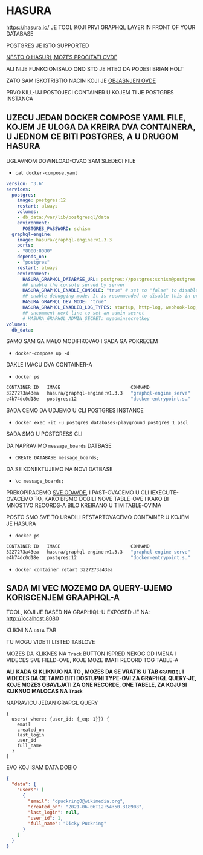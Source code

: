 # HASURA

<https://hasura.io/> JE TOOL KOJI PRVI GRAPHQL LAYER IN FRONT OF YOUR DATABASE

POSTGRES JE ISTO SUPPORTED

[NESTO O HASURI, MOZES PROCITATI OVDE](https://btholt.github.io/complete-intro-to-databases/hasura)

ALI NIJE FUNKCIONISALO ONO STO JE HTEO DA PODESI BRIAN HOLT

ZATO SAM ISKOTRISTIO NACIN KOJI JE [OBJASNJEN OVDE](https://hasura.io/docs/latest/graphql/core/deployment/deployment-guides/docker.html#run-hasura-graphql-engine-using-docker)

PRVO KILL-UJ POSTOJECI CONTAINER U KOJEM TI JE POSTGRES INSTANCA

## UZECU JEDAN DOCKER COMPOSE YAML FILE, KOJEM JE ULOGA DA KREIRA DVA CONTAINERA, U JEDNOM CE BITI POSTGRES, A U DRUGOM HASURA

UGLAVNOM DOWNLOAD-OVAO SAM SLEDECI FILE

- `cat docker-compose.yaml`

```yaml
version: '3.6'
services:
  postgres:
    image: postgres:12
    restart: always
    volumes:
    - db_data:/var/lib/postgresql/data
    environment:
      POSTGRES_PASSWORD: schism
  graphql-engine:
    image: hasura/graphql-engine:v1.3.3
    ports:
    - "8080:8080"
    depends_on:
    - "postgres"
    restart: always
    environment:
      HASURA_GRAPHQL_DATABASE_URL: postgres://postgres:schism@postgres:5432/message_boards
      ## enable the console served by server
      HASURA_GRAPHQL_ENABLE_CONSOLE: "true" # set to "false" to disable console
      ## enable debugging mode. It is recommended to disable this in production
      HASURA_GRAPHQL_DEV_MODE: "true"
      HASURA_GRAPHQL_ENABLED_LOG_TYPES: startup, http-log, webhook-log, websocket-log, query-log
      ## uncomment next line to set an admin secret
      # HASURA_GRAPHQL_ADMIN_SECRET: myadminsecretkey
volumes:
  db_data:
```

SAMO SAM GA MALO MODIFIKOVAO I SADA GA POKRECEM

- `docker-compose up -d`

DAKLE IMACU DVA CONTAINER-A

- `docker ps`

```zsh
CONTAINER ID   IMAGE                          COMMAND                  CREATED              STATUS                          PORTS      NAMES
3227273a43ea   hasura/graphql-engine:v1.3.3   "graphql-engine serve"   About a minute ago   Restarting (1) 11 seconds ago              databases-playground_graphql-engine_1
e4b74dc0d18e   postgres:12                    "docker-entrypoint.s…"   About an hour ago    Up About a minute               5432/tcp   databases-playground_postgres_1

```

SADA CEMO DA UDJEMO U CLI POSTGRES INSTANCE

- `docker exec -it -u postgres databases-playground_postgres_1 psql`

SADA SMO U POSTGRESS CLI

DA NAPRAVIMO `message_boards` DATBASE

- `CREATE DATABASE message_boards;`

DA SE KONEKTUJEMO NA NOVI DATBASE

- `\c message_boards;`

PREKOPIRACEMO [SVE ODAVDE](sample-postgresql.sql), I PAST-OVACEMO U CLI IEXECUTE-OVACEMO TO, KAKO BISMO DOBILI NOVE TABLE-OVE I KAKO BI MNOSTVO RECORDS-A BILO KREIRANO U TIM TABLE-OVIMA

POSTO SMO SVE TO URADILI RESTARTOVACEMO CONTAINER U KOJEM JE HASURA

- `docker ps`

```zsh
CONTAINER ID   IMAGE                          COMMAND                  CREATED             STATUS          PORTS                                       NAMES
3227273a43ea   hasura/graphql-engine:v1.3.3   "graphql-engine serve"   15 minutes ago      Up 4 seconds    0.0.0.0:8080->8080/tcp, :::8080->8080/tcp   databases-playground_graphql-engine_1
e4b74dc0d18e   postgres:12                    "docker-entrypoint.s…"   About an hour ago   Up 15 minutes   5432/tcp                                    databases-playground_postgres_1
```

- `docker container retart 3227273a43ea`

## SADA MI VEC MOZEMO DA QUERY-UJEMO KORISCENJEM GRAAPHQL-A 

TOOL, KOJI JE BASED NA GRAPHIQL-U EXPOSED JE NA: <http://localhost:8080>

KLIKNI NA `DATA` TAB

TU MOGU VIDETI LISTED TABLOVE

MOZES DA KLIKNES NA `Track` BUTTON ISPRED NEKOG OD IMENA I VIDECES SVE FIELD-OVE, KOJE MOZE IMATI RECORD TOG TABLE-A

**ALI KADA SI KLIKNUO NA TO , MOZES DA SE VRATIS U TAB `GRAPHIQL` I VIDECES DA CE TAMO BITI DOSTUPNI TYPE-OVI ZA GRAPHQL QUERY-JE, KOJE MOZES OBAVLJATI ZA ONE RECORDE, ONE TABELE, ZA KOJU SI KLIKNUO MALOCAS NA `Track`**

NAPRAVICU JEDAN GRAPGL QUERY

```gql
{
  users( where: {user_id: {_eq: 1}}) {
    email
    created_on
   	last_login
    user_id
    full_name
  }
}
```

EVO KOJ ISAM DATA DOBIO

```json
{
  "data": {
    "users": [
      {
        "email": "dpuckring0@wikimedia.org",
        "created_on": "2021-06-06T12:54:50.318908",
        "last_login": null,
        "user_id": 1,
        "full_name": "Dicky Puckring"
      }
    ]
  }
}
```